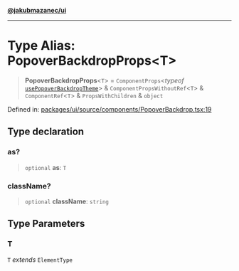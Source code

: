 [**@jakubmazanec/ui**](../README.md)

---

# Type Alias: PopoverBackdropProps\<T\>

> **PopoverBackdropProps**\<`T`\> = `ComponentProps`\<_typeof_
> [`usePopoverBackdropTheme`](../variables/usePopoverBackdropTheme.md)\> &
> `ComponentPropsWithoutRef`\<`T`\> & `ComponentRef`\<`T`\> & `PropsWithChildren` & `object`

Defined in:
[packages/ui/source/components/PopoverBackdrop.tsx:19](https://github.com/jakubmazanec/tools/blob/dccfe8e5cee218e88ff4db59e4bf460975897c58/packages/ui/source/components/PopoverBackdrop.tsx#L19)

## Type declaration

### as?

> `optional` **as**: `T`

### className?

> `optional` **className**: `string`

## Type Parameters

### T

`T` _extends_ `ElementType`
